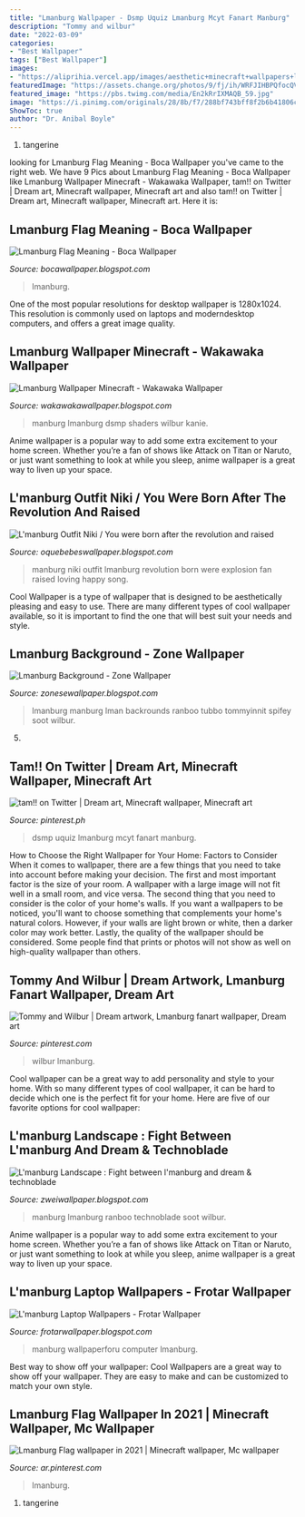 ```yaml
---
title: "Lmanburg Wallpaper - Dsmp Uquiz Lmanburg Mcyt Fanart Manburg"
description: "Tommy and wilbur"
date: "2022-03-09"
categories:
- "Best Wallpaper"
tags: ["Best Wallpaper"]
images:
- "https://aliprihia.vercel.app/images/aesthetic+minecraft+wallpapers+lmanburg-2.jpg"
featuredImage: "https://assets.change.org/photos/9/fj/ih/WRFJIHBPQfocQVN-800x450-noPad.jpg?1606729835"
featured_image: "https://pbs.twimg.com/media/En2kRrIXMAQB_59.jpg"
image: "https://i.pinimg.com/originals/28/8b/f7/288bf743bff8f2b6b41806c37b5f32e6.jpg"
ShowToc: true
author: "Dr. Anibal Boyle"
---
```



1. tangerine 

	

		
looking for Lmanburg Flag Meaning - Boca Wallpaper you've came to the right web. We have 9 Pics about Lmanburg Flag Meaning - Boca Wallpaper like Lmanburg Wallpaper Minecraft - Wakawaka Wallpaper, tam!! on Twitter | Dream art, Minecraft wallpaper, Minecraft art and also tam!! on Twitter | Dream art, Minecraft wallpaper, Minecraft art. Here it is:
		
    
## Lmanburg Flag Meaning - Boca Wallpaper

<img loading=lazy src="https://img.bestdealplus.com/ae04/kf/H466989fb4936423ba76626e16890f8abX.jpg" onerror="this.onerror=null;this.src='https://tse4.mm.bing.net/th?id=OIP.iNf4T0mqERE8rikI6wHduAHaHa&amp;pid=15.1';" alt="Lmanburg Flag Meaning - Boca Wallpaper">

_Source: bocawallpaper.blogspot.com_

>lmanburg. 

	

One of the most popular resolutions for desktop wallpaper is 1280x1024. This resolution is commonly used on laptops and moderndesktop computers, and offers a great image quality.

    
## Lmanburg Wallpaper Minecraft - Wakawaka Wallpaper

<img loading=lazy src="https://aliprihia.vercel.app/images/aesthetic+minecraft+wallpapers+lmanburg-2.jpg" onerror="this.onerror=null;this.src='https://tse2.mm.bing.net/th?id=OIP.fHpuFQdpD_mW3hlRYxzMsgHaGA&amp;pid=15.1';" alt="Lmanburg Wallpaper Minecraft - Wakawaka Wallpaper">

_Source: wakawakawallpaper.blogspot.com_

>manburg lmanburg dsmp shaders wilbur kanie. 

	

Anime wallpaper is a popular way to add some extra excitement to your home screen. Whether you’re a fan of shows like Attack on Titan or Naruto, or just want something to look at while you sleep, anime wallpaper is a great way to liven up your space.

    
## L&#039;manburg Outfit Niki / You Were Born After The Revolution And Raised

<img loading=lazy src="https://pbs.twimg.com/media/En2kRrIXMAQB_59.jpg" onerror="this.onerror=null;this.src='https://tse3.mm.bing.net/th?id=OIP.ENgL6K_SLE6vj0Xw8LI_0wHaFU&amp;pid=15.1';" alt="L&#039;manburg Outfit Niki / You were born after the revolution and raised">

_Source: oquebebeswallpaper.blogspot.com_

>manburg niki outfit lmanburg revolution born were explosion fan raised loving happy song. 

	

Cool Wallpaper is a type of wallpaper that is designed to be aesthetically pleasing and easy to use. There are many different types of cool wallpaper available, so it is important to find the one that will best suit your needs and style.

    
## Lmanburg Background - Zone Wallpaper

<img loading=lazy src="https://fsb.zobj.net/crop.php?r=kWjuWRMxsdkglb-QyIk4CCxvnYBOMIcUkicqV_1q264AsB1DRT6cmvCjnBwjtD0KTHbbm0qMT_i1b-2HnANeQEbHf-yOFCU1lYxLMXNPq-reG4SBgUsno014qvYNA1Saf0szuLniMjNPT4Iq" onerror="this.onerror=null;this.src='https://tse4.mm.bing.net/th?id=OIP.qTOfQbjrtfVEnqaznbBUvQHaNJ&amp;pid=15.1';" alt="Lmanburg Background - Zone Wallpaper">

_Source: zonesewallpaper.blogspot.com_

>lmanburg manburg lman backrounds ranboo tubbo tommyinnit spifey soot wilbur. 

	

5.

    
## Tam!! On Twitter | Dream Art, Minecraft Wallpaper, Minecraft Art

<img loading=lazy src="https://i.pinimg.com/originals/28/8b/f7/288bf743bff8f2b6b41806c37b5f32e6.jpg" onerror="this.onerror=null;this.src='https://tse2.mm.bing.net/th?id=OIP.QAkYGOhJNDD9Xp1orYDZdwHaFj&amp;pid=15.1';" alt="tam!! on Twitter | Dream art, Minecraft wallpaper, Minecraft art">

_Source: pinterest.ph_

>dsmp uquiz lmanburg mcyt fanart manburg. 

	

How to Choose the Right Wallpaper for Your Home: Factors to Consider
When it comes to wallpaper, there are a few things that you need to take into account before making your decision. The first and most important factor is the size of your room. A wallpaper with a large image will not fit well in a small room, and vice versa. 
The second thing that you need to consider is the color of your home's walls. If you want a wallpapers to be noticed, you'll want to choose something that complements your home's natural colors. However, if your walls are light brown or white, then a darker color may work better. 
Lastly, the quality of the wallpaper should be considered. Some people find that prints or photos will not show as well on high-quality wallpaper than others.

    
## Tommy And Wilbur | Dream Artwork, Lmanburg Fanart Wallpaper, Dream Art

<img loading=lazy src="https://i.pinimg.com/736x/eb/88/a7/eb88a73f2c67f72153c6e12f07740cc1.jpg" onerror="this.onerror=null;this.src='https://tse3.mm.bing.net/th?id=OIP.Rt720SOz6w2KXIdAmFYR2AHaJJ&amp;pid=15.1';" alt="Tommy and Wilbur | Dream artwork, Lmanburg fanart wallpaper, Dream art">

_Source: pinterest.com_

>wilbur lmanburg. 

	

Cool wallpaper can be a great way to add personality and style to your home. With so many different types of cool wallpaper, it can be hard to decide which one is the perfect fit for your home. Here are five of our favorite options for cool wallpaper: 

    
## L&#039;manburg Landscape : Fight Between L&#039;manburg And Dream &amp; Technoblade

<img loading=lazy src="https://assets.change.org/photos/9/fj/ih/WRFJIHBPQfocQVN-800x450-noPad.jpg?1606729835" onerror="this.onerror=null;this.src='https://tse1.mm.bing.net/th?id=OIP.LMEr1sXQcvUR8mLZM5fT4wHaEK&amp;pid=15.1';" alt="L&#039;manburg Landscape : Fight between l&#039;manburg and dream &amp; technoblade">

_Source: zweiwallpaper.blogspot.com_

>manburg lmanburg ranboo technoblade soot wilbur. 

	

Anime wallpaper is a popular way to add some extra excitement to your home screen. Whether you’re a fan of shows like Attack on Titan or Naruto, or just want something to look at while you sleep, anime wallpaper is a great way to liven up your space.

    
## L&#039;manburg Laptop Wallpapers - Frotar Wallpaper

<img loading=lazy src="https://wallpaperforu.com/wp-content/uploads/2021/03/738633-Dream-Smp-Wallpapers8800x600.jpg" onerror="this.onerror=null;this.src='https://tse1.mm.bing.net/th?id=OIP._Iavg1ZKZMVfJK839V-uigHaFj&amp;pid=15.1';" alt="L&#039;manburg Laptop Wallpapers - Frotar Wallpaper">

_Source: frotarwallpaper.blogspot.com_

>manburg wallpaperforu computer lmanburg. 

	

Best way to show off your wallpaper:
Cool Wallpapers are a great way to show off your wallpaper. They are easy to make and can be customized to match your own style.

    
## Lmanburg Flag Wallpaper In 2021 | Minecraft Wallpaper, Mc Wallpaper

<img loading=lazy src="https://i.pinimg.com/736x/fa/0f/13/fa0f13c23876b7b9723806defa9816aa.jpg" onerror="this.onerror=null;this.src='https://tse4.mm.bing.net/th?id=OIP.yCXRI25BZG_WEfzFGDzxZQHaPW&amp;pid=15.1';" alt="Lmanburg Flag wallpaper in 2021 | Minecraft wallpaper, Mc wallpaper">

_Source: ar.pinterest.com_

>lmanburg. 

	

1. tangerine 

